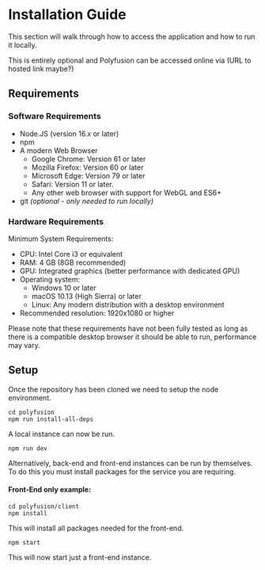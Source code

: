 # Installation Guide
This section will walk through how to access the application and how to run it locally.

This is entirely optional and Polyfusion can be accessed online via (URL to hosted link maybe?)
## Requirements
### Software Requirements
- Node.JS (version 16.x or later)
- npm
- A modern Web Browser
    - Google Chrome: Version 61 or later
    - Mozilla Firefox: Version 60 or later
    - Microsoft Edge: Version 79 or later
    - Safari: Version 11 or later.
    - Any other web browser with support for WebGL and ES6+
- git *(optional - only needed to run locally)*

### Hardware Requirements
Minimum System Requirements:
- CPU: Intel Core i3 or equivalent
- RAM: 4 GB (8GB recommended)
- GPU: Integrated graphics (better performance with dedicated GPU)
- Operating system:
    - Windows 10 or later
    - macOS 10.13 (High Sierra) or later
    - Linux: Any modern distribution with a desktop environment
- Recommended resolution: 1920x1080 or higher

Please note that these requirements have not been fully tested as long as there is a compatible desktop browser it should be able to run, performance may vary.


## Setup
Once the repository has been cloned we need to setup the node environment.
```shell
cd polyfusion
npm run install-all-deps
```
A local instance can now be run.
```shell
npm run dev
```  
Alternatively, back-end and front-end instances can be run by themselves. To do this you must install packages for the service you are requiring.
#### Front-End only example:
```shell
cd polyfusion/client
npm install
```
This will install all packages needed for the front-end.
```shell
npm start
```
This will now start just a front-end instance.
